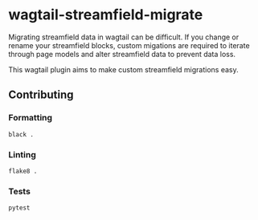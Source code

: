 # wagtail-streamfield-migrate

Migrating streamfield data in wagtail can be difficult.
If you change or rename your streamfield blocks, custom migations are required to
iterate through page models and alter streamfield data to prevent data loss.

This wagtail plugin aims to make custom streamfield migrations easy.

## Contributing

### Formatting

`black .`

### Linting

`flake8 .`

### Tests

`pytest`

